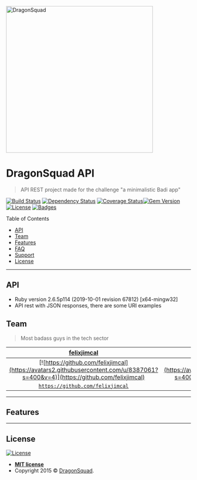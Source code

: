 <img src="https://image.freepik.com/free-vector/dragon-squad-mascot-esport-logo_139366-199.jpg" title="DragonSquad" alt="DragonSquad" width="400" height="400">


# DragonSquad API
> API REST project made for the challenge "a minimalistic Badi app"






[![Build Status](http://img.shields.io/travis/badges/badgerbadgerbadger.svg?style=flat-square)](https://travis-ci.org/badges/badgerbadgerbadger) [![Dependency Status](http://img.shields.io/gemnasium/badges/badgerbadgerbadger.svg?style=flat-square)](https://gemnasium.com/badges/badgerbadgerbadger) [![Coverage Status](http://img.shields.io/coveralls/badges/badgerbadgerbadger.svg?style=flat-square)](https://coveralls.io/r/badges/badgerbadgerbadger)[![Gem Version](http://img.shields.io/gem/v/badgerbadgerbadger.svg?style=flat-square)](https://rubygems.org/gems/badgerbadgerbadger) [![License](http://img.shields.io/:license-mit-blue.svg?style=flat-square)](http://badges.mit-license.org) [![Badges](http://img.shields.io/:badges-9/9-ff6799.svg?style=flat-square)](https://github.com/badges/badgerbadgerbadger)

Table of Contents 

- [API](#api)
- [Team](#team)
- [Features](#features)
- [FAQ](#faq)
- [Support](#support)
- [License](#license)


---

## API
* Ruby version 2.6.5p114 (2019-10-01 revision 67812) [x64-mingw32]
* API rest with JSON responses, there are some URI examples 

## Team

> Most badass guys in the tech sector

| <a href="https://github.com/felixjimcal" target="_blank">**felixjimcal**</a> | <a href="https://github.com/saitama1899" target="_blank">**saitama1899**</a> | <a href="https://github.com/Vaniik" target="_blank">**Vaniik**</a> |
| :---: |:---:| :---:|
| [![https://github.com/felixjimcal](https://avatars2.githubusercontent.com/u/8387061?s=400&v=4)](https://github.com/felixjimcal)    | [![https://github.com/saitama1899](https://avatars0.githubusercontent.com/u/16955362?s=400&v=4)](https://github.com/saitama1899) | [![https://github.com/Vaniik](https://avatars3.githubusercontent.com/u/38564316?s=400&v=4)](https://github.com/Vaniik)  |
| <a href="https://github.com/felixjimcal" target="_blank">`https://github.com/felixjimcal`</a> | <a href="https://github.com/saitama1899" target="_blank">`https://github.com/saitama1899`</a> | <a href="https://github.com/Vaniik" target="_blank">`https://github.com/Vaniik`</a> |
---

## Features

---

## License

[![License](http://img.shields.io/:license-mit-blue.svg?style=flat-square)](http://badges.mit-license.org)

- **[MIT license](http://opensource.org/licenses/mit-license.php)**
- Copyright 2015 © <a href="" target="_blank">DragonSquad</a>.
